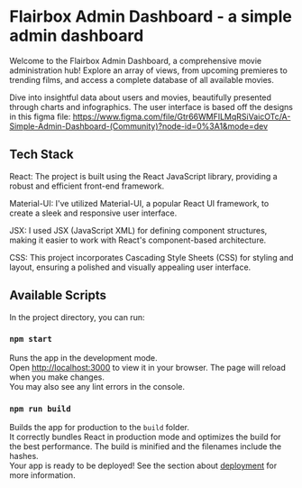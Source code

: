 # Flairbox Admin Dashboard - a simple admin dashboard

Welcome to the Flairbox Admin Dashboard, a comprehensive movie administration hub! Explore an array of views, from upcoming premieres to trending films, and access a complete database of all available movies.

Dive into insightful data about users and movies, beautifully presented through charts and infographics.
The user interface is based off the designs in this figma file: https://www.figma.com/file/Gtr66WMFILMqRSiVaicOTc/A-Simple-Admin-Dashboard-(Community)?node-id=0%3A1&mode=dev

## Tech Stack
React: The project is built using the React JavaScript library, providing a robust and efficient front-end framework.

Material-UI: I've utilized Material-UI, a popular React UI framework, to create a sleek and responsive user interface.

JSX: I used JSX (JavaScript XML) for defining component structures, making it easier to work with React's component-based architecture.

CSS: This project incorporates Cascading Style Sheets (CSS) for styling and layout, ensuring a polished and visually appealing user interface.

## Available Scripts
In the project directory, you can run:
### `npm start`
Runs the app in the development mode.\
Open [http://localhost:3000](http://localhost:3000) to view it in your browser.
The page will reload when you make changes.\
You may also see any lint errors in the console.
### `npm run build`
Builds the app for production to the `build` folder.\
It correctly bundles React in production mode and optimizes the build for the best performance.
The build is minified and the filenames include the hashes.\
Your app is ready to be deployed!
See the section about [deployment](https://facebook.github.io/create-react-app/docs/deployment) for more information.
